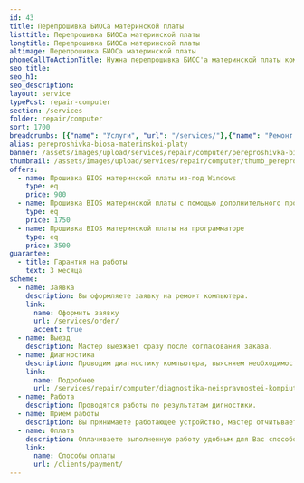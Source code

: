 ```yaml
---
id: 43
title: Перепрошивка БИОСа материнской платы
listtitle: Перепрошивка БИОСа материнской платы
longtitle: Перепрошивка БИОСа материнской платы
altimage: Перепрошивка БИОСа материнской платы
phoneCallToActionTitle: Нужна перепрошивка БИОС'а материнской платы компьютера? Звоните!
seo_title: 
seo_h1: 
seo_description: 
layout: service
typePost: repair-computer
section: /services
folder: repair/computer
sort: 1700
breadcrumbs: [{"name": "Услуги", "url": "/services/"},{"name": "Ремонт устройств", "url": "/services/repair/"},{"name": "Компьютер", "url": "/services/repair/computer/"}]
alias: pereproshivka-biosa-materinskoi-platy
banner: /assets/images/upload/services/repair/computer/pereproshivka-biosa-materinskoi-platy.jpg
thumbnail: /assets/images/upload/services/repair/computer/thumb_pereproshivka-biosa-materinskoi-platy.jpg
offers:
  - name: Прошивка BIOS материнской платы из-под Windows
    type: eq
    price: 900
  - name: Прошивка BIOS материнской платы с помощью дополнительного программного обеспечения
    type: eq
    price: 1750
  - name: Прошивка BIOS материнской платы на программаторе
    type: eq
    price: 3500
guarantee:
  - title: Гарантия на работы
    text: 3 месяца
scheme:
  - name: Заявка
    description: Вы оформляете заявку на ремонт компьютера.
    link:
      name: Оформить заявку
      url: /services/order/
      accent: true
  - name: Выезд
    description: Мастер выезжает сразу после согласования заказа.
  - name: Диагностика
    description: Проводим диагностику компьютера, выясняем необходимость перепрошивки БИОСа и дополнительных работ.
    link:
      name: Подробнее
      url: /services/repair/computer/diagnostika-neispravnostei-kompiutera.html
  - name: Работа
    description: Проводятся работы по результатам дигностики.
  - name: Прием работы
    description: Вы принимаете работающее устройство, мастер отчитывается о проделанных работах.
  - name: Оплата
    description: Оплачиваете выполненную работу удобным для Вас способом.
    link:
      name: Способы оплаты
      url: /clients/payment/
---
```

